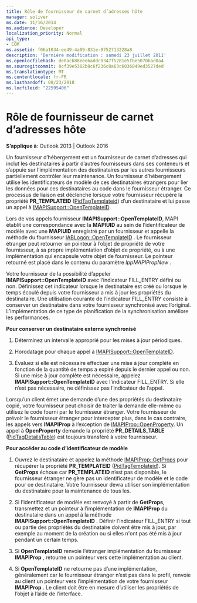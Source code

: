 ```yaml
---
title: Rôle de fournisseur de carnet d’adresses hôte
manager: soliver
ms.date: 11/16/2014
ms.audience: Developer
localization_priority: Normal
api_type:
- COM
ms.assetid: f06a1034-ee49-4a09-831e-9752713228a8
description: 'Derniére modification : samedi 23 juillet 2011'
ms.openlocfilehash: de0acb88eee6addc0347f5281e5fbe5070bad0a4
ms.sourcegitcommit: 0cf39e5382b8c6f236c8a63c6036849ed3527ded
ms.translationtype: MT
ms.contentlocale: fr-FR
ms.lasthandoff: 08/23/2018
ms.locfileid: "22595406"
---
```

# <a name="acting-as-a-host-address-book-provider"></a>Rôle de fournisseur de carnet d’adresses hôte

  
  
**S’applique à**: Outlook 2013 | Outlook 2016 
  
Un fournisseur d’hébergement est un fournisseur de carnet d’adresses qui inclut les destinataires à partir d’autres fournisseurs dans ses conteneurs et s’appuie sur l’implémentation des destinataires par les autres fournisseurs partiellement contrôler leur maintenance. Un fournisseur d’hébergement utilise les identificateurs de modèle de ces destinataires étrangers pour lier les données pour ces destinataires au code dans le fournisseur étranger. Ce processus de liaison est déclenché lorsque votre fournisseur récupère la propriété **PR_TEMPLATEID** ([PidTagTemplateid](pidtagtemplateid-canonical-property.md)) d’un destinataire et lui passe un appel à [IMAPISupport::OpenTemplateID](imapisupport-opentemplateid.md). 
  
Lors de vos appels fournisseur **IMAPISupport::OpenTemplateID**, MAPI établit une correspondance avec la **MAPIUID** au sein de l’identificateur de modèle avec une **MAPIUID** enregistré par un fournisseur et appelle la méthode du fournisseur [IABLogon::OpenTemplateID](iablogon-opentemplateid.md) . Le fournisseur étranger peut retourner un pointeur à l’objet de propriété de votre fournisseur, à sa propre implémentation d’objet de propriété, ou à une implémentation qui encapsule votre objet de fournisseur. Le pointeur retourné est placé dans le contenu du paramètre _lppMAPIPropNew_ . 
  
Votre fournisseur de la possibilité d’appeler **IMAPISupport::OpenTemplateID** avec l’indicateur FILL_ENTRY défini ou non. Définissez cet indicateur lorsque le destinataire est créé ou lorsque le temps écoulé depuis votre fournisseur a mis à jour les propriétés du destinataire. Une utilisation courante de l’indicateur FILL_ENTRY consiste à conserver un destinataire dans votre fournisseur synchronisé avec l’original. L’implémentation de ce type de planification de la synchronisation améliore les performances. 
  
 **Pour conserver un destinataire externe synchronisé**
  
1. Déterminez un intervalle approprié pour les mises à jour périodiques. 
    
2. Horodatage pour chaque appel à [IMAPISupport::OpenTemplateID](imapisupport-opentemplateid.md). 
    
3. Évaluez si elle est nécessaire effectuer une mise à jour complète en fonction de la quantité de temps a expiré depuis le dernier appel ou non. Si une mise à jour complète est nécessaire, appelez **IMAPISupport::OpenTemplateID** avec l’indicateur FILL_ENTRY. Si elle n’est pas nécessaire, ne définissez pas l’indicateur de l’appel. 
    
Lorsqu’un client émet une demande d’une des propriétés du destinataire copié, votre fournisseur peut choisir de traiter la demande elle-même ou utilisez le code fourni par le fournisseur étranger. Votre fournisseur de prévoir le fournisseur étranger pour intercepter plus, dans le cas contraire, les appels vers **IMAPIProp** à l’exception de [IMAPIProp::OpenProperty](imapiprop-openproperty.md). Un appel à **OpenProperty** demande la propriété **PR_DETAILS_TABLE** ([PidTagDetailsTable](pidtagdetailstable-canonical-property.md)) est toujours transféré à votre fournisseur.
  
 **Pour accéder au code d’identificateur de modèle**
  
1. Ouvrez le destinataire et appelez la méthode [IMAPIProp::GetProps](imapiprop-getprops.md) pour récupérer la propriété **PR_TEMPLATEID** ([PidTagTemplateid](pidtagtemplateid-canonical-property.md)). Si **GetProps** échoue car **PR_TEMPLATEID** n’est pas disponible, le fournisseur étranger ne gère pas un identificateur de modèle et le code pour ce destinataire. Votre fournisseur devra utiliser son implémentation du destinataire pour la maintenance de tous les. 
    
2. Si l’identificateur de modèle est renvoyé à partir de **GetProps**, transmettez et un pointeur à l’implémentation de **IMAPIProp** du destinataire dans un appel à la méthode **IMAPISupport::OpenTemplateID** . Définir l’indicateur FILL_ENTRY si tout ou partie des propriétés du destinataire doivent être mis à jour, par exemple au moment de la création ou si elles n'ont pas été mis à jour pendant un certain temps. 
    
3. Si **OpenTemplateID** renvoie l’étranger implémentation du fournisseur **IMAPIProp** , retourne un pointeur vers cette implémentation au client. 
    
4. Si **OpenTemplateID** ne retourne pas d’une implémentation, généralement car le fournisseur étranger n’est pas dans le profil, renvoie au client un pointeur vers l’implémentation de votre fournisseur **IMAPIProp** . Le client doit être en mesure d’utiliser les propriétés de l’objet à l’aide de l’interface. 
    

